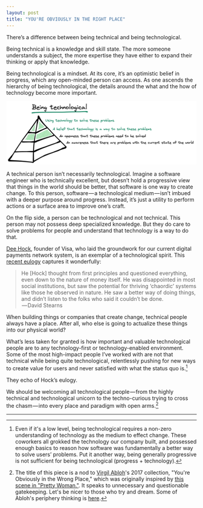 ```yaml
---
layout: post
title: "YOU'RE OBVIOUSLY IN THE RIGHT PLACE"
---
```


There’s a difference between being technical and being technological.

Being technical is a knowledge and skill state. The more someone understands a subject, the more expertise they have either to expand their thinking or apply that knowledge.

Being technological is a mindset. At its core, it’s an optimistic belief in progress, which any open-minded person can access. As one ascends the hierarchy of being technological, the details around the what and the how of technology become more important.

<img src="/assets/images/technological pyramid.jpg">

A technical person isn’t necessarily technological. Imagine a software engineer who is technically excellent, but doesn’t hold a progressive view that things in the world should be better, that software is one way to create change. To this person, software — a technological medium — isn’t imbued with a deeper purpose around progress. Instead, it’s just a utility to perform actions or a surface area to improve one’s craft.

On the flip side, a person can be technological and not technical. This person may not possess deep specialized knowledge. But they do care to solve problems for people and understand that technology is a way to do that.

[Dee Hock](https://en.wikipedia.org/wiki/Dee_Hock), founder of Visa, who laid the groundwork for our current digital payments network system, is an exemplar of a technological spirit. This [recent eulogy](https://twitter.com/patrickc/status/1550546772023357441) captures it wonderfully:

> He [Hock] thought from first principles and questioned everything, even down to the nature of money itself. He was disappointed in most social institutions, but saw the potential for thriving ‘chaordic’ systems like those he observed in nature. He saw a better way of doing things, and didn’t listen to the folks who said it couldn’t be done.  
>  — David Stearns

When building things or companies that create change, technical people always have a place. After all, who else is going to actualize these things into our physical world?

What’s less taken for granted is how important and valuable technological people are to any technology-first or technology-enabled environment. Some of the most high-impact people I’ve worked with are not that technical while being quite technological, relentlessly pushing for new ways to create value for users and never satisfied with what the status quo is.[^1]

They echo of Hock’s eulogy.

We should be welcoming all technological people — from the highly technical and technological unicorn to the techno-curious trying to cross the chasm — into every place and paradigm with open arms.[^2]


---
  
[^1]:  Even if it's a low level, being technological requires a non-zero understanding of technology as the medium to effect change.  These coworkers all grokked the technology our company built, and possessed enough basics to reason how software was fundamentally a better way to solve users’ problems. Put it another way, being generally progressive is not sufficient for being technological (progress + technology). 

[^2]: The title of this piece is a nod to [Virgil Abloh](https://en.wikipedia.org/wiki/Virgil_Abloh)'s 2017 collection, "You're Obviously in the Wrong Place," which was originally inspired by [this scene in "Pretty Woman."](https://www.youtube.com/watch?v=VxcU4q6KLyA). It speaks to unnecessary and questionable gatekeeping. Let's be nicer to those who try and dream. Some of Abloh's periphery thinking is [here](https://www.wbur.org/news/2021/07/01/ica-virgil-abloh-figures-of-speech).

